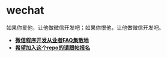 wechat
======

如果你爱他，让他做微信开发吧；如果你恨他，让他做微信开发吧。

- **[微信程序开发从业者FAQ集散地](https://github.com/blueszhao/wechat/wiki/Home/)**
- **[希望加入这个repo的请跟帖报名](https://github.com/blueszhao/wechat/issues/1)**
